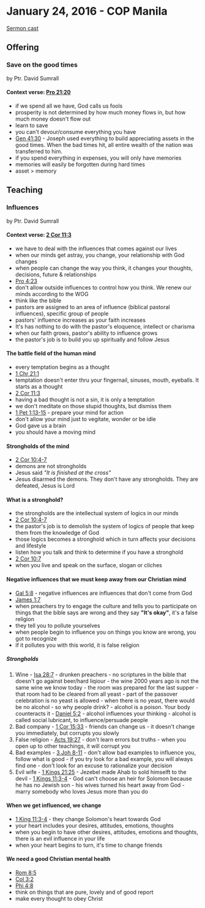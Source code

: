 # January 24, 2016 - COP Manila

[Sermon cast](http://livestream.com/cathedralofpraise/cathedralofpraiseph/videos/110326328)

## Offering

### Save on the good times
by Ptr. David Sumrall

#### Context verse: [Pro 21:20](http://www.biblestudytools.com/proverbs/21-20.html)
- if we spend all we have, God calls us fools
- prosperity is not determined by how much money flows in, but how much money doesn't flow out
- learn to save
- you can't devour/consume everything you have
- [Gen 41:30](http://www.biblestudytools.com/genesis/41-30.html) - Joseph used everything to build appreciating assets in the good times. When the bad times hit, all entire wealth of the nation was transferred to him. 
- if you spend everything in expenses, you will only have memories
- memories will easily be forgotten during hard times
- asset > memory

## Teaching

### Influences
by Ptr. David Sumrall

#### Context verse: [2 Cor 11:3](http://www.biblestudytools.com/2-corinthians/11-3.html)
- we have to deal with the influences that comes against our lives
- when our minds get astray, you change, your relationship with God changes
- when people can change the way you think, it changes your thoughts, decisions, future & relationships
- [Pro 4:23](http://www.biblestudytools.com/proverbs/4-23.html)
- don't allow outside influences to control how you think. We renew our minds according to the WOG
- think like the bible
- pastors are assigned to an area of influence (biblical pastoral influences), specific group of people
- pastors' influence increases as your faith increases
- It's has nothing to do with the pastor's eloquence, intellect or charisma
- when our faith grows, pastor's ability to influence grows
- the pastor's job is to build you up spiritually and follow Jesus

#### The battle field of the human mind
- every temptation begins as a thought
- [1 Chr 21:1](http://www.biblestudytools.com/1-chronicles/21-1.html)
- temptation doesn't enter thru your fingernail, sinuses, mouth, eyeballs. It starts as a thought
- [2 Cor 11:3](http://www.biblestudytools.com/2-corinthians/11-3.html)
- having a bad thought is not a sin, it is only a temptation
- we don't meditate on those stupid thoughts, but dismiss them
- [1 Pet 1:13-15](http://www.biblestudytools.com/1-peter/passage/?q=1-peter+1:13-15) - prepare your mind for action
- don't allow your mind just to vegitate, wonder or be idle
- God gave us a brain
- you should have a moving mind

#### Strongholds of the mind
- [2 Cor 10:4-7](http://www.biblestudytools.com/2-corinthians/passage/?q=2-corinthians+10:4-7)
- demons are not strongholds
- Jesus said *"It is finished at the cross"*
- Jesus disarmed the demons. They don't have any strongholds. They are defeated, Jesus is Lord

#### What is a stronghold?
- the strongholds are the intellectual system of logics in our minds
- [2 Cor 10:4-7](http://www.biblestudytools.com/2-corinthians/passage/?q=2-corinthians+10:4-7)
- the pastor's job is to demolish the system of logics of people that keep them from the knowledge of God
- those logics becomes a stronghold which in turn affects your decisions and lifestyle
- listen how you talk and think to determine if you have a stronghold
- [2 Cor 10:7](http://www.biblestudytools.com/2-corinthians/10-7.html) 
- when you live and speak on the surface, slogan or cliches

#### Negative influences that we must keep away from our Christian mind
- [Gal 5:8](http://www.biblestudytools.com/galatians/5-8.html) - negative influences are influences that don't come from God
- [James 1:7](http://www.biblestudytools.com/james/1-7.html)
- when preachers try to engage the culture and tells you to participate on things that the bible says are wrong and they say **"It's okay"**, it's a false religion
- they tell you to pollute yourselves
- when people begin to influence you on things you know are wrong, you got to recognize
- if it pollutes you with this world, it is false religion

##### Strongholds
  1. Wine
    - [Isa 28:7](http://www.biblestudytools.com/isaiah/28-7.html) - drunken preachers
    - no scriptures in the bible that doesn't go against beer/hard liqiour
    - the wine 2000 years ago is not the same wine we know today
    - the room  was prepared for the last supper
    - that room had to be cleared from all yeast
    - part of the passover celebration is no yeast is allowed
    - when there is no yeast, there would be no alcohol
    - so why people drink?
    - alcohol is a poison. Your body counteracts it
    - [Daniel 5:2](http://www.biblestudytools.com/daniel/5-2.html) - alcohol influences your thinking
    - alcohol is called social lubricant, to influence/persuade people
  2. Bad company
    - [1 Cor 15:33](http://www.biblestudytools.com/1-corinthians/15-33.html)
    - friends can change us
    - it doesn't change you immediately, but corrupts you slowly
  3. False religion
    - [Acts 19:27](http://www.biblestudytools.com/acts/19-27.html)
    - don't learn errors but truths
    - when you open up to other teachings, it will corrupt you
  4. Bad examples
    - [3 Joh 8-11](http://www.biblestudytools.com/3-john/passage/?q=3-john+1:8-11)
    - don't allow bad examples to influence you, follow what is good
    - if you try look for a bad example, you will always find one
    - don't look for an excuse to rationalize your decision
  5. Evil wife
    - [1 Kings 21:25](http://www.biblestudytools.com/1-kings/21-25.html) - Jezebel made Ahab to sold himselft to the devil
    - [1 Kings 11:3-4](http://www.biblestudytools.com/1-kings/passage/?q=1-kings+11:3-4) - God can't choose an heir for Solomon because he has no Jewish son
    - his wives turned his heart away from God
    - marry somebody who loves Jesus more than you do
    
#### When we get influenced, we change
- [1 King 11:3-4](http://www.biblestudytools.com/1-kings/passage/?q=1-kings+11:3-4) - they change Solomon's heart towards God
- your heart includes your desires, attitudes, emotions, thoughts
- when you begin to have other desires, attitudes, emotions and thoughts, there is an evil influence in your life
- when your heart begins to turn, it's time to change friends

#### We need a good Christian mental health
- [Rom 8:5](http://www.biblestudytools.com/romans/8-5.html)
- [Col 3:2](http://www.biblestudytools.com/colossians/3-2.html)
- [Phi 4:8](http://www.biblestudytools.com/philippians/4-8.html)
- think on things that are pure, lovely and of good report
- make every thought to obey Christ
